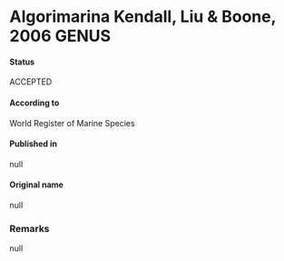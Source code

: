 Algorimarina Kendall, Liu & Boone, 2006 GENUS
=======

#### Status
ACCEPTED

#### According to
World Register of Marine Species

#### Published in
null

#### Original name
null

### Remarks
null